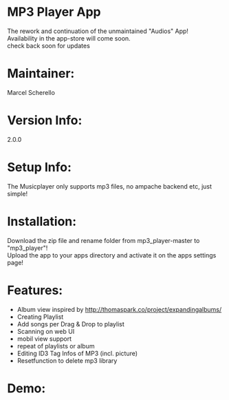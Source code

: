 MP3 Player App
=============

The rework and continuation of the unmaintained "Audios" App!<br>
Availability in the app-store will come soon.<br>
check back soon for updates


Maintainer:
===========
Marcel Scherello

Version Info:
============
2.0.0

Setup Info:
===========
The Musicplayer only supports mp3 files, no ampache backend etc, just simple!

Installation:
=============
Download the zip file and rename folder from mp3_player-master to "mp3_player"!<br>
Upload the app to your apps directory and activate it on the apps settings page!

Features:
=============
- Album view inspired by http://thomaspark.co/project/expandingalbums/ 
- Creating Playlist
- Add songs per Drag & Drop to playlist
- Scanning on web UI
- mobil view support
- repeat of playlists or album
- Editing ID3 Tag Infos of MP3 (incl. picture)
- Resetfunction to delete mp3 library

Demo:
=====
